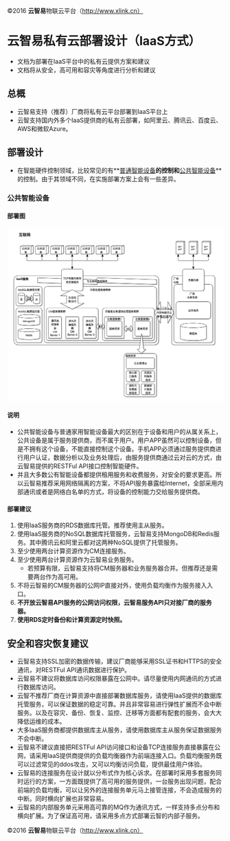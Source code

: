 ©2016  **云智易**物联云平台（http://www.xlink.cn）

# 云智易私有云部署设计（IaaS方式）

* 文档为部署在IaaS平台中的私有云提供方案和建议
* 文档将从安全，高可用和容灾等角度进行分析和建议

## 总概

* 云智易支持（推荐）厂商将私有云平台部署到IaaS平台上
* 云智支持国内外多个IaaS提供商的私有云部署，如阿里云、腾讯云、百度云、AWS和微软Azure。

## 部署设计

* 在智能硬件控制领域，比较常见的有**[普通智能设备](#common_device)**的控制和**[公共智能设备](#public_device)**的控制。由于其领域不同，在实施部署方案上会有一些差异。

### <a name="public_device">公共智能设备</a>

#### 部署图

![](公共设备控制.png)

#### 说明

* 公共智能设备与普通家用智能设备最大的区别在于设备和用户的从属关系上，公共设备是属于服务提供商，而不属于用户。用户APP虽然可以控制设备，但是不拥有这个设备，不能直接控制这个设备。手机APP必须通过服务提供商进行用户认证，数据分析以及业务处理后，由服务提供商通过云对云的方式，由云智易提供的RESTFul API接口控制智能硬件。
* 并且大多数公有智能设备都提供租用服务和收费服务，对安全的要求更高。所以云智易推荐采用网络隔离的方案，不将API服务暴露给Internet，全部采用内部通讯或者是网络白名单的方式，将设备的控制能力交给服务提供商。

#### 部署建议

1. 使用IaaS服务商的RDS数据库托管。推荐使用主从服务。
2. 使用IaaS服务商的NoSQL数据库托管服务，云智易支持MongoDB和Redis服务。其中腾讯云和阿里云都对这两种NoSQL提供了托管服务。
3. 至少使用两台计算资源作为CM连接服务。
4. 至少使用两台计算资源作为云智易业务服务。
	* 若预算有限，云智易支持将CM服务器和业务服务器合并。但推荐还是需要两台作为高可用。
5. 不将云智易的CM服务器的公网IP直接对外，使用负载均衡作为服务接入入口。
6. **不开放云智易API服务的公网访问权限，云智易服务API只对接厂商的服务器。**
7. **使用RDS定时备份和计算资源定时快照。**

## 安全和容灾恢复建议

* 云智易支持SSL加密的数据传输，建议厂商能够采用SSL证书和HTTPS的安全通讯，对RESTFul API通讯数据进行保护。
* 云智易不建议将数据库访问权限暴露在公网中。请尽量使用内网通讯的方式进行数据库访问。
* 云智不推荐厂商在计算资源中直接部署数据库服务，请使用IaaS提供的数据库托管服务，可以保证数据的稳定可靠。并且非常容易进行弹性扩展而不会中断服务。以及在容灾、备份、恢复、监控、迁移等方面都有配套的服务，会大大降低运维的成本。
* 大多IaaS服务商都提供数据库主从服务，请使用数据库主从服务保证数据服务不会中断。
* 云智易不建议直接把RESTFul API访问接口和设备TCP连接服务直接暴露在公网，请采用IaaS提供商提供的负载均衡器作为前端连接入口。负载均衡服务既可以过滤常见的ddos攻击，又可以均衡访问负载，提供最佳用户体验。
* 云智易的连接服务在设计就以分布式作为核心诉求。在部署时采用多套服务同时运行的方案，一方面既提供了高可用的服务提供，一台服务出现问题，配合前端的负载均衡，可以让另外的连接服务单元马上接管连接，不会造成服务的中断。同时横向扩展也非常容易。
* 云智易的内部服务单元采用高可靠的MQ作为通讯方式，一样支持多点分布和横向扩展。为了保证高可用，请采用多点方式部署云智的内部子服务。

©2016  **云智易**物联云平台（http://www.xlink.cn）



